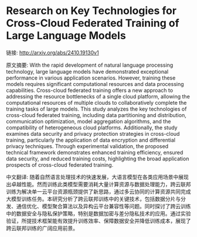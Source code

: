 # Research on Key Technologies for Cross-Cloud Federated Training of Large Language Models

链接: http://arxiv.org/abs/2410.19130v1

原文摘要:
With the rapid development of natural language processing technology, large
language models have demonstrated exceptional performance in various
application scenarios. However, training these models requires significant
computational resources and data processing capabilities. Cross-cloud federated
training offers a new approach to addressing the resource bottlenecks of a
single cloud platform, allowing the computational resources of multiple clouds
to collaboratively complete the training tasks of large models. This study
analyzes the key technologies of cross-cloud federated training, including data
partitioning and distribution, communication optimization, model aggregation
algorithms, and the compatibility of heterogeneous cloud platforms.
Additionally, the study examines data security and privacy protection
strategies in cross-cloud training, particularly the application of data
encryption and differential privacy techniques. Through experimental
validation, the proposed technical framework demonstrates enhanced training
efficiency, ensured data security, and reduced training costs, highlighting the
broad application prospects of cross-cloud federated training.

中文翻译:
随着自然语言处理技术的快速发展，大语言模型在各类应用场景中展现出卓越性能。然而训练此类模型需要消耗大量计算资源与数据处理能力，跨云联邦训练为解决单一云平台资源瓶颈提供了新思路，通过多云协同的计算资源共同完成大模型训练任务。本研究分析了跨云联邦训练中的关键技术，包括数据分片与分发、通信优化、模型聚合算法以及异构云平台兼容性等问题。同时探讨了跨云训练中的数据安全与隐私保护策略，特别是数据加密与差分隐私技术的应用。通过实验验证，所提技术框架能有效提升训练效率、保障数据安全并降低训练成本，展现了跨云联邦训练的广阔应用前景。

